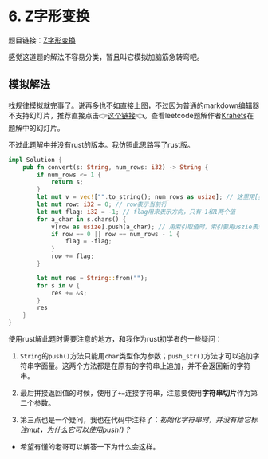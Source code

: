 # 6. Z字形变换

题目链接：[Z字形变换](https://leetcode.cn/problems/zigzag-conversion/)

感觉这道题的解法不容易分类，暂且叫它模拟加脑筋急转弯吧。

## 模拟解法

找规律模拟就完事了。说再多也不如直接上图，不过因为普通的markdown编辑器不支持幻灯片，推荐直接点击👉[这个链接](https://leetcode.cn/problems/zigzag-conversion/solution/zzi-xing-bian-huan-by-jyd/)👈。查看leetcode题解作者[Krahets](https://leetcode.cn/u/jyd/)在题解中的幻灯片。

不过此题解中并没有rust的版本。我仿照此思路写了rust版。

```rust
impl Solution {
    pub fn convert(s: String, num_rows: i32) -> String {
        if num_rows <= 1 {
            return s;
        }
        let mut v = vec!["".to_string(); num_rows as usize]; // 这里用[类型; 长度]的方法初始化数组时，长度要用usize表示
        let mut row: i32 = 0; // row表示当前行
        let mut flag: i32 = -1; // flag用来表示方向，只有-1和1两个值
        for a_char in s.chars() {
            v[row as usize].push(a_char); // 用索引取值时，索引要用uszie表示。我在这里有个疑问，初始化字符串时，并没有给它标注mut，为什么它可以使用push()？
            if row == 0 || row == num_rows - 1 {
                flag = -flag;
            }
            row += flag;
        }

        let mut res = String::from("");
        for s in v {
            res += &s;
        }
        res
    }
}
```

使用rust解此题时需要注意的地方，和我作为rust初学者的一些疑问：

1. `String`的`push()`方法只能用`char`类型作为参数；`push_str()`方法才可以追加字符串字面量。这两个方法都是在原有的字符串上追加，并不会返回新的字符串。

2. 最后拼接返回值的时候，使用了`+=`连接字符串，注意要使用**字符串切片**作为第二个参数。

3. 第三点也是一个疑问，我也在代码中注释了：*初始化字符串时，并没有给它标注mut，为什么它可以使用push()？*

- 希望有懂的老哥可以解答一下为什么会这样。
